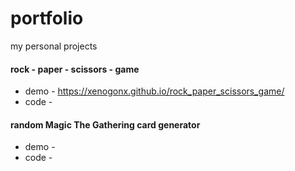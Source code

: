 # portfolio
my personal projects
#### rock - paper - scissors - game

* demo - https://xenogonx.github.io/rock_paper_scissors_game/
* code - 

#### random Magic The Gathering card generator
* demo - 
* code - 
